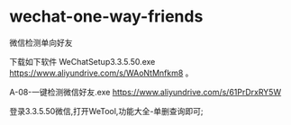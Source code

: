 # wechat-one-way-friends
微信检测单向好友

下载如下软件
WeChatSetup3.3.5.50.exe
https://www.aliyundrive.com/s/WAoNtMnfkm8
。

A-08-一键检测微信好友.exe
https://www.aliyundrive.com/s/61PrDrxRY5W


登录3.3.5.50微信,打开WeTool,功能大全-单删查询即可;


